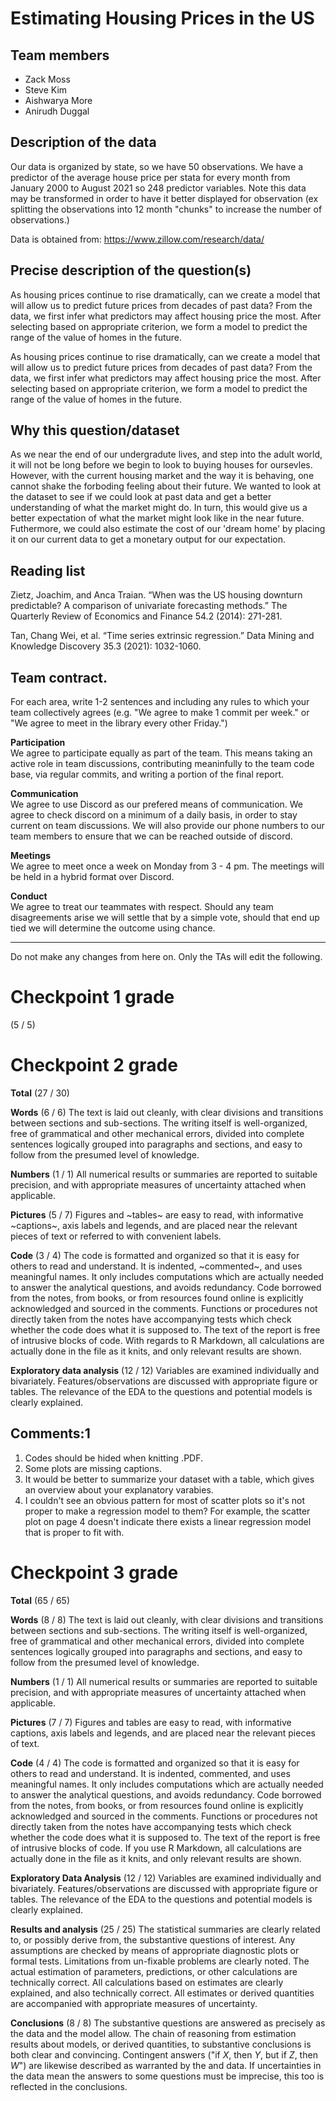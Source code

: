 # Estimating Housing Prices in the US 

## Team members

* Zack Moss
* Steve Kim
* Aishwarya More
* Anirudh Duggal


## Description of the data 
Our data is organized by state, so we have 50 observations. We have a predictor of the average house price per stata for every month from January 2000 to August 2021 so 248 predictor variables. Note this data may be transformed in order to have it better displayed for observation (ex splitting the observations into 12 month "chunks" to increase the number of observations.) 

Data is obtained from: https://www.zillow.com/research/data/

## Precise description of the question(s)

As housing prices continue to rise dramatically, can we create a model that will allow us to predict future prices from decades of past data? From the data, we first infer what predictors may affect housing price the most. After selecting based on appropriate criterion, we form a model to predict the range of the value of homes in the future. 

As housing prices continue to rise dramatically, can we create a model that will allow us to predict future prices from decades of past data? From the data, we first infer what predictors may affect housing price the most. After selecting based on appropriate criterion, we form a model to predict the range of the value of homes in the future. 

## Why this question/dataset

As we near the end of our undergradute lives, and step into the adult world, it will not be long before we begin to look to buying houses for oursevles. However, with the current housing market and the way it is behaving, one cannot shake the forboding feeling about their future. We wanted to look at the dataset to see if we could look at past data and get a better understanding of what the market might do. In turn, this would give us a better expectation of what the market might look like in the near future. Futhermore, we could also estimate the cost of our 'dream home' by placing it on our current data to get a monetary output for our expectation.

## Reading list 

Zietz, Joachim, and Anca Traian. “When was the US housing downturn predictable? A comparison of univariate forecasting methods.” The Quarterly Review of Economics and Finance 54.2 (2014): 271-281.

Tan, Chang Wei, et al. “Time series extrinsic regression.” Data Mining and Knowledge Discovery 35.3 (2021): 1032-1060.

## Team contract. 

For each area, write 1-2 sentences and including any rules to which your team collectively agrees (e.g. "We agree to make 1 commit per week." or "We agree to meet in the library every other Friday.")

**Participation**  
We agree to participate equally as part of the team. This means taking an active role in team discussions, contributing meaninfully to the team code base, via regular commits, and writing a portion of the final report. 

**Communication**  
We agree to use Discord as our prefered means of communication. We agree to check discord on a minimum of a daily basis, in order to stay current on team discussions.  We will also provide our phone numbers to our team members to ensure that we can be reached outside of discord. 

**Meetings**  
We agree to meet once a week on Monday from 3 - 4 pm. The meetings will be held in a hybrid format over Discord.

**Conduct**  
We agree to treat our teammates with respect. Should any team disagreements arise we will settle that by a simple vote, should that end up tied we will determine the outcome using chance. 

***
Do not make any changes from here on. Only the TAs will edit the following.


# Checkpoint 1 grade

(5 / 5)



# Checkpoint 2 grade

__Total__ (27 / 30)

__Words__ (6 / 6) The text is laid out cleanly, with clear divisions
and transitions between sections and sub-sections. The writing itself
is well-organized, free of grammatical and other mechanical errors,
divided into complete sentences logically grouped into paragraphs and
sections, and easy to follow from the presumed level of knowledge. 

__Numbers__ (1 / 1) All numerical results or summaries are reported to
suitable precision, and with appropriate measures of uncertainty
attached when applicable. 

__Pictures__ (5 / 7) Figures and ~tables~ are easy to read, with
informative ~captions~, axis labels and legends, and are placed near the
relevant pieces of text or referred to with convenient labels. 

__Code__ (3 / 4) The code is formatted and organized so that it is easy
for others to read and understand. It is indented, ~commented~, and uses
meaningful names. It only includes computations which are actually
needed to answer the analytical questions, and avoids redundancy. Code
borrowed from the notes, from books, or from resources found online is
explicitly acknowledged and sourced in the comments. Functions or
procedures not directly taken from the notes have accompanying tests
which check whether the code does what it is supposed to. The text of
the report is free of intrusive blocks of code. With regards to R Markdown,
all calculations are actually done in the file as it knits, and only
relevant results are shown.

__Exploratory data analysis__ (12 / 12) Variables are examined individually and
bivariately. Features/observations are discussed with appropriate
figure or tables. The relevance of the EDA to the questions and
potential models is clearly explained.

## Comments:1

1. Codes should be hided when knitting .PDF.
2. Some plots are missing captions. 
3. It would be better to summarize your dataset with a table, which gives an overview
about your explanatory varabies. 
4. I couldn't see an obvious pattern for most of scatter plots so it's not proper to make 
a regression model to them? For example, the scatter plot on page 4 doesn't indicate there
exists a linear regression model that is proper to fit with.


# Checkpoint 3 grade

__Total__ (65 / 65)

__Words__ (8 / 8) The text is laid out cleanly, with clear divisions and
transitions between sections and sub-sections.  The writing itself is
well-organized, free of grammatical and other mechanical errors, divided into
complete sentences logically grouped into paragraphs and sections, and easy to
follow from the presumed level of knowledge.

__Numbers__ (1 / 1) All numerical results or summaries are reported to
suitable precision, and with appropriate measures of uncertainty attached when
applicable.

__Pictures__ (7 / 7) Figures and tables are easy to read, with informative
captions, axis labels and legends, and are placed near the relevant pieces of
text.

__Code__ (4 / 4) The code is formatted and organized so that it is easy
for others to read and understand.  It is indented, commented, and uses
meaningful names.  It only includes computations which are actually needed to
answer the analytical questions, and avoids redundancy.  Code borrowed from the
notes, from books, or from resources found online is explicitly acknowledged
and sourced in the comments.  Functions or procedures not directly taken from
the notes have accompanying tests which check whether the code does what it is
supposed to. The text of the report is free of intrusive blocks of code.  If
you use R Markdown, all calculations are actually done in the file as it knits,
and only relevant results are shown. 

__Exploratory Data Analysis__ (12 / 12) Variables are examined individually and
bivariately. Features/observations are discussed with appropriate
figure or tables. The relevance of the EDA to the questions and
potential models is clearly explained.

__Results and analysis__ (25 / 25) The statistical summaries
are clearly related to, or possibly derive from, the substantive questions of interest.  Any
assumptions are checked by means of appropriate diagnostic plots or
formal tests. Limitations from un-fixable problems are
clearly noted. The actual estimation
of parameters, predictions, or other calculations are technically correct.  All calculations
based on estimates are clearly explained, and also technically correct.  All
estimates or derived quantities are accompanied with appropriate measures of
uncertainty. 

__Conclusions__ (8 / 8) The substantive questions are answered as
precisely as the data and the model allow.  The chain of reasoning from
estimation results about models, or derived quantities, to substantive
conclusions is both clear and convincing.  Contingent answers ("if $X$, then
$Y$, but if $Z$, then $W$") are likewise described as warranted by the
and data.  If uncertainties in the data mean the answers to some
questions must be imprecise, this too is reflected in the conclusions.
